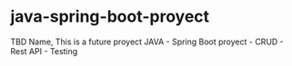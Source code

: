 # java-spring-boot-proyect
TBD Name, This is a future proyect
JAVA - Spring Boot proyect - CRUD - Rest API - Testing
